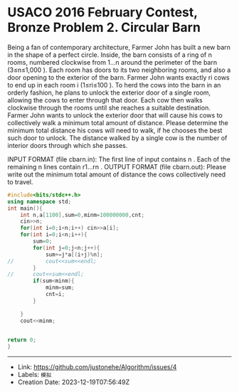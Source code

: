 # USACO 2016 February Contest, Bronze Problem 2. Circular Barn

Being a fan of contemporary architecture, Farmer John has built a new barn in the shape of a perfect circle. Inside, the barn consists of a ring of n
 rooms, numbered clockwise from 1…n
 around the perimeter of the barn (3≤n≤1,000
). Each room has doors to its two neighboring rooms, and also a door opening to the exterior of the barn.
Farmer John wants exactly ri
 cows to end up in each room i
 (1≤ri≤100
). To herd the cows into the barn in an orderly fashion, he plans to unlock the exterior door of a single room, allowing the cows to enter through that door. Each cow then walks clockwise through the rooms until she reaches a suitable destination. Farmer John wants to unlock the exterior door that will cause his cows to collectively walk a minimum total amount of distance. Please determine the minimum total distance his cows will need to walk, if he chooses the best such door to unlock. The distance walked by a single cow is the number of interior doors through which she passes.

INPUT FORMAT (file cbarn.in):
The first line of input contains n
. Each of the remaining n
 lines contain r1…rn
.
OUTPUT FORMAT (file cbarn.out):
Please write out the minimum total amount of distance the cows collectively need to travel.
```c++
#include<bits/stdc++.h>
using namespace std;
int main(){
	int n,a[1100],sum=0,minm=100000000,cnt;
	cin>>n;
	for(int i=0;i<n;i++) cin>>a[i];
	for(int i=0;i<n;i++){
		sum=0;
		for(int j=0;j<n;j++){
			sum+=j*a[(i+j)%n];
//			cout<<sum<<endl;
		}
//		cout<<sum<<endl;
		if(sum<minm){
			minm=sum;
			cnt=i;
		}
		
	}
	cout<<minm;
	

return 0;
}
```

---

* Link: https://github.com/justonehe/Algorithm/issues/4
* Labels: `模拟`
* Creation Date: 2023-12-19T07:56:49Z
